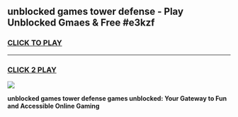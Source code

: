 
## unblocked games tower defense - Play Unblocked Gmaes & Free #e3kzf
<h3>
<a href="https://news.freeplayer.one?title=unblocked_games_tower_defense&ref=03M">CLICK TO PLAY</a></h3>
<hr>

<h3>
<a href="https://news.freeplayer.one?title=unblocked_games_tower_defense&ref=03M">CLICK 2 PLAY</a>
  
</h3>

<a href="https://news.freeplayer.one?title=unblocked_games_tower_defense&ref=03M"><img src="https://clearcache.store/games.png"></a>


**unblocked games tower defense games unblocked: Your Gateway to Fun and Accessible Online Gaming**
